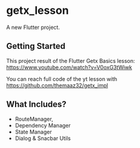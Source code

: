 # getx_lesson

A new Flutter project.

## Getting Started

This project result of the Flutter Getx Basics lesson: https://www.youtube.com/watch?v=V0oxG3tWiwk

You can reach full code of the yt lesson with https://github.com/themaaz32/getx_impl


## What Includes?
-  RouteManager, 
-  Dependency Manager
-  State Manager
-  Dialog & Snacbar Utils


